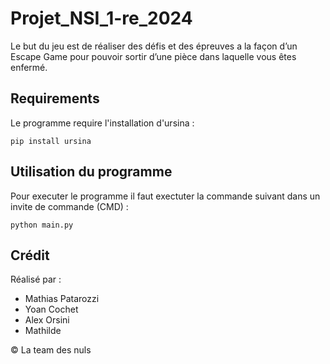 # Projet_NSI_1-re_2024
Le but du jeu est de réaliser des défis et des épreuves a la façon d’un Escape Game pour pouvoir sortir d’une pièce dans laquelle vous êtes enfermé.

## Requirements
Le programme require l'installation d'ursina :
```
pip install ursina
```

## Utilisation du programme
Pour executer le programme il faut exectuter la commande suivant dans un invite de commande (CMD) :
```
python main.py
```

## Crédit
Réalisé par : 
- Mathias Patarozzi
- Yoan Cochet
- Alex Orsini
- Mathilde

© La team des nuls
